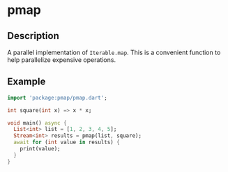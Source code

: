 # pmap

## Description

A parallel implementation of `Iterable.map`.  This is a convenient function to
help parallelize expensive operations.

## Example

```dart
import 'package:pmap/pmap.dart';

int square(int x) => x * x;

void main() async {
  List<int> list = [1, 2, 3, 4, 5];
  Stream<int> results = pmap(list, square);
  await for (int value in results) {
    print(value);
  }
}
```
